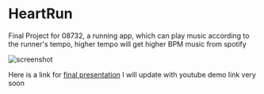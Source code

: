 # HeartRun
Final Project for 08732, a running app, which can play music according to the runner's tempo, higher tempo will get higher BPM music from spotify

![screenshot](https://lh3.googleusercontent.com/5D1lPsqL7AlwifQbqxnXlnPbFRIkebrEllTDmABhW14cENAPsXhs-hDulYqd0oselAxj4PXaVH6MvpM=w999-h398-rw)

Here is a link for  [final presentation](https://www.dropbox.com/s/0sc7ru3djlm069m/08723M_Final%20PT_team9.pptx?dl=0)
I will update with youtube demo link very soon

